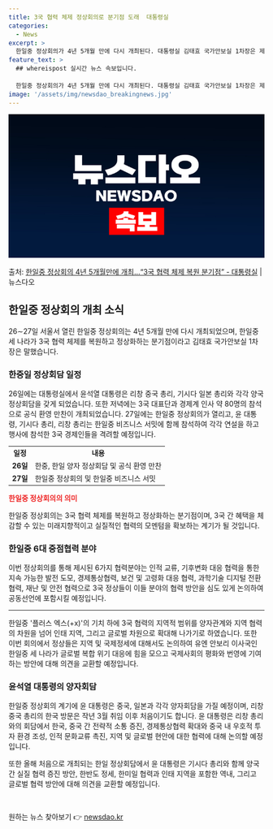 ```yaml
---
title: 3국 협력 체제 정상회의로 분기점 도래  대통령실
categories:
  - News
excerpt: >
  한일중 정상회의가 4년 5개월 만에 다시 개최된다. 대통령실 김태효 국가안보실 1차장은 제9차 한일중 정상회…
feature_text: >
  ## whereispost 실시간 뉴스 속보입니다.

  한일중 정상회의가 4년 5개월 만에 다시 개최된다. 대통령실 김태효 국가안보실 1차장은 제9차 한일중 정상회…
image: '/assets/img/newsdao_breakingnews.jpg'
---
```


![뉴스다오 속보](/assets/img/newsdao_breakingnews.jpg)

<p>출처: <a href="https://newsdao.kr/3906" rel="dofollow">한일중 정상회의 4년 5개월만에 개최…“3국 협력 체제 복원 분기점” - 대통령실</a> | 뉴스다오</p>

<h2 data-ke-size="size26">한일중 정상회의 개최 소식</h2>

<p data-ke-size="size16">26∼27일 서울서 열린 한일중 정상회의는 4년 5개월 만에 다시 개최되었으며, 한일중 세 나라가 3국 협력 체제를 복원하고 정상화하는 분기점이라고 김태효 국가안보실 1차장은 말했습니다.</p>

<h3 data-ke-size="size24">한중일 정상회담 일정</h3>

<p data-ke-size="size16">26일에는 대통령실에서 윤석열 대통령은 리창 중국 총리, 기시다 일본 총리와 각각 양국 정상회담을 갖게 되었습니다. 또한 저녁에는 3국 대표단과 경제계 인사 약 80명의 참석으로 공식 환영 만찬이 개최되었습니다. 27일에는 한일중 정상회의가 열리고, 윤 대통령, 기시다 총리, 리창 총리는 한일중 비즈니스 서밋에 함께 참석하여 각각 연설을 하고 행사에 참석한 3국 경제인들을 격려할 예정입니다.</p>

<table>
  <tr>
    <td style="text-align: center; height: 17px;"><b>일정</b></td>
    <td style="text-align: center; height: 17px;"><b>내용</b></td>
  </tr>
  <tr>
    <td style="text-align: center; height: 17px;"><b>26일</b></td>
    <td>한중, 한일 양자 정상회담 및 공식 환영 만찬</td>
  </tr>
  <tr>
    <td style="text-align: center; height: 17px;"><b>27일</b></td>
    <td>한일중 정상회의 및 한일중 비즈니스 서밋</td>
  </tr>
</table>

<b><span style="color: #ee2323;">한일중 정상회의의 의미</span></b>

<p data-ke-size="size16">한일중 정상회의는 3국 협력 체제를 복원하고 정상화하는 분기점이며, 3국 간 혜택을 체감할 수 있는 미래지향적이고 실질적인 협력의 모멘텀을 확보하는 계기가 될 것입니다.</p>

<h3 data-ke-size="size24">한일중 6대 중점협력 분야</h3>

<p data-ke-size="size16">이번 정상회의를 통해 제시된 6가지 협력분야는 인적 교류, 기후변화 대응 협력을 통한 지속 가능한 발전 도모, 경제통상협력, 보건 및 고령화 대응 협력, 과학기술 디지털 전환 협력, 재난 및 안전 협력으로 3국 정상들이 이들 분야의 협력 방안을 심도 있게 논의하여 공동선언에 포함시킬 예정입니다.</p>

<hr>

<p data-ke-size="size16">한일중 '플러스 엑스(+x)'의 기치 하에 3국 협력의 지역적 범위를 양자관계와 지역 협력의 차원을 넘어 인태 지역, 그리고 글로벌 차원으로 확대해 나가기로 하였습니다. 또한 이번 회의에서 정상들은 지역 및 국제정세에 대해서도 논의하여 유엔 안보리 이사국인 한일중 세 나라가 글로벌 복합 위기 대응에 힘을 모으고 국제사회의 평화와 번영에 기여하는 방안에 대해 의견을 교환할 예정입니다.</p>

<h3 data-ke-size="size24">윤석열 대통령의 양자회담</h3>

<p data-ke-size="size16">한일중 정상회의 계기에 윤 대통령은 중국, 일본과 각각 양자회담을 가질 예정이며, 리창 중국 총리의 한국 방문은 작년 3월 취임 이후 처음이기도 합니다. 윤 대통령은 리창 총리와의 회담에서 한국, 중국 간 전략적 소통 증진, 경제통상협력 확대와 중국 내 우호적 투자 환경 조성, 인적 문화교류 촉진, 지역 및 글로벌 현안에 대한 협력에 대해 논의할 예정입니다.</p>

<p data-ke-size="size16">또한 올해 처음으로 개최되는 한일 정상회담에서 윤 대통령은 기시다 총리와 함께 양국 간 실질 협력 증진 방안, 한반도 정세, 한미일 협력과 인태 지역을 포함한 역내, 그리고 글로벌 협력 방안에 대해 의견을 교환할 예정입니다.</p>

<p data-ke-size="size16">&nbsp;</p> 

원하는 뉴스 찾아보기 👉 <a href="https://newsdao.kr" rel="dofollow">newsdao.kr</a>


